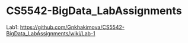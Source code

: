 # CS5542-BigData_LabAssignments

Lab1: https://github.com/Gnkhakimova/CS5542-BigData_LabAssignments/wiki/Lab-1
